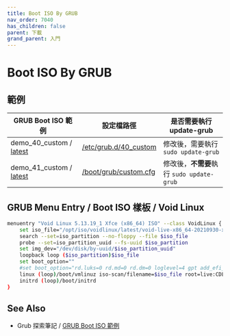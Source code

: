 ```yaml
---
title: Boot ISO By GRUB
nav_order: 7040
has_children: false
parent: 下載
grand_parent: 入門
---
```



# Boot ISO By GRUB

## 範例

| GRUB Boot ISO 範例 | 設定檔路徑 | 是否需要執行 update-grub |
| --- | --- | --- |
| demo_40_custom / [latest](https://github.com/samwhelp/note-about-grub/blob/gh-pages/_demo/prototype/boot_iso/demo_40_custom/VoidLinux/latest/) | [/etc/grub.d/40_custom](https://github.com/samwhelp/note-about-grub/blob/gh-pages/_demo/prototype/boot_iso/demo_40_custom/VoidLinux/latest/40_custom) | 修改後，需要執行 `sudo update-grub` |
| demo_41_custom / [latest](https://github.com/samwhelp/note-about-grub/blob/gh-pages/_demo/prototype/boot_iso/demo_41_custom/VoidLinux/latest/) | [/boot/grub/custom.cfg](https://github.com/samwhelp/note-about-grub/blob/gh-pages/_demo/prototype/boot_iso/demo_41_custom/VoidLinux/latest/custom.cfg) | 修改後，**不需要**執行 `sudo update-grub` |


## GRUB Menu Entry / Boot ISO 樣板 / Void Linux

``` sh
menuentry "Void Linux 5.13.19_1 Xfce (x86_64) ISO" --class VoidLinux {
	set iso_file="/opt/iso/voidlinux/latest/void-live-x86_64-20210930-xfce.iso"
	search --set=iso_partition --no-floppy --file $iso_file
	probe --set=iso_partition_uuid --fs-uuid $iso_partition
	set img_dev="/dev/disk/by-uuid/$iso_partition_uuid"
	loopback loop ($iso_partition)$iso_file
	set boot_option=""
	#set boot_option="rd.luks=0 rd.md=0 rd.dm=0 loglevel=4 gpt add_efi_memmap vconsole.unicode=1 vconsole.keymap=us locale.LANG=en_US.UTF-8 rd.live.overlay.overlayfs=1 rd.live.ram"
	linux (loop)/boot/vmlinuz iso-scan/filename=$iso_file root=live:CDLABEL=VOID_LIVE ro init=/sbin/init $boot_option
	initrd (loop)/boot/initrd
}
```


## See Also

* Grub 探索筆記 / [GRUB Boot ISO 範例](https://samwhelp.github.io/note-about-grub/read/howto/boot_iso.html)
